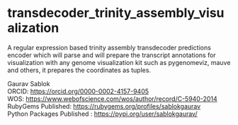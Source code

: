 # transdecoder_trinity_assembly_visualization
A regular expression based trinity assembly transdecoder predictions encoder which will parse and will prepare the transcript annotations for visualization with any genome visualization kit such as pygenomeviz, mauve and others, it prepares the coordinates as tuples. 

Gaurav Sablok \
ORCID: https://orcid.org/0000-0002-4157-9405 \
WOS: https://www.webofscience.com/wos/author/record/C-5940-2014 \
RubyGems Published: https://rubygems.org/profiles/sablokgaurav \
Python Packages Published : https://pypi.org/user/sablokgaurav/


